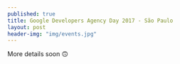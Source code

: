 ```yaml
---
published: true
title: Google Developers Agency Day 2017 - São Paulo
layout: post
header-img: "img/events.jpg"
---
```


More details soon 🙃
